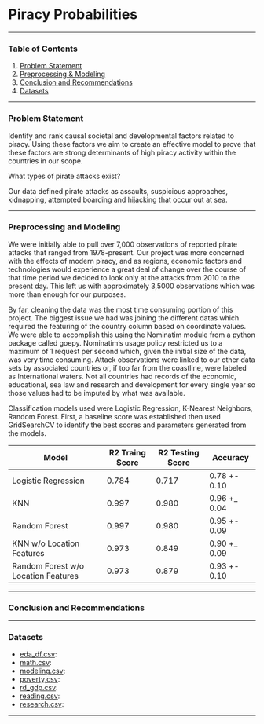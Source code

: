 # Piracy Probabilities

---

### Table of Contents

1. [Problem Statement](#Problem-Statement)
2. [Preprocessing & Modeling](#Preprocessing-and-Modeling)
3. [Conclusion and Recommendations](#Conclusion-and-Recommendations)
4. [Datasets](#Datasets)

---

### Problem Statement
Identify and rank causal societal and developmental factors related to piracy. Using these factors we aim to create an effective model to prove that these factors are strong determinants of high piracy activity within the countries in our scope. 

What types of pirate attacks exist?

Our data defined pirate attacks as assaults, suspicious approaches, kidnapping, attempted boarding and hijacking that occur out at sea.

---

### Preprocessing and Modeling
We were initially able to pull over 7,000 observations of reported pirate attacks that ranged from 1978-present. Our project was more concerned with the effects of modern piracy, and as regions, economic factors and technologies would experience a great deal of change over the course of that time period we decided to look only at the attacks from 2010 to the present day.  This left us with approximately 3,5000 observations which was more than enough for our purposes.

By far, cleaning the data was the most time consuming portion of this project. The biggest issue we had was joining the different datas which required the featuring of the country column based on coordinate values. We were able to accomplish this using the Nominatim module from a python package called goepy. Nominatim’s usage policy restricted us to a maximum of 1 request per second which, given the initial size of the data, was very time consuming.  Attack observations were linked to our other data sets by associated countries or, if too far from the coastline, were labeled as International waters. Not all countries had records of the economic, educational, sea law and research and development for every single year so those values had to be imputed by what was available.

Classification models used were Logistic Regression, K-Nearest Neighbors, Random Forest. First, a baseline score was established then used GridSearchCV to identify the best scores and parameters generated from the models. 

|Model                               |R2 Traing Score   |R2 Testing Score  |Accuracy      |
|---                                 |---               |---               |---           |
|Logistic Regression                 |0.784             |0.717             |0.78 +- 0.10  |
|KNN                                 |0.997             |0.980             |0.96 +_ 0.04  |
|Random Forest                       |0.997             |0.980             |0.95 +- 0.09  |
|KNN w/o Location Features           |0.973             |0.849             |0.90 +_ 0.09  |
|Random Forest w/o Location Features |0.973             |0.879             |0.93 +- 0.10  |

---

### Conclusion and Recommendations



---

### Datasets
* [eda_df.csv]('datasets/da_df.csv'): 
* [math.csv]('datasets/math.csv'): 
* [modeling.csv]('datasets/modeling.csv'):
* [poverty,csv]('datasets/poverty.csv'):
* [rd_gdp.csv]('datasets/re_gdp.csv'):
* [reading.csv]('datasets/reading.csv'):
* [research.csv]('datasets/research.csv'):

---
